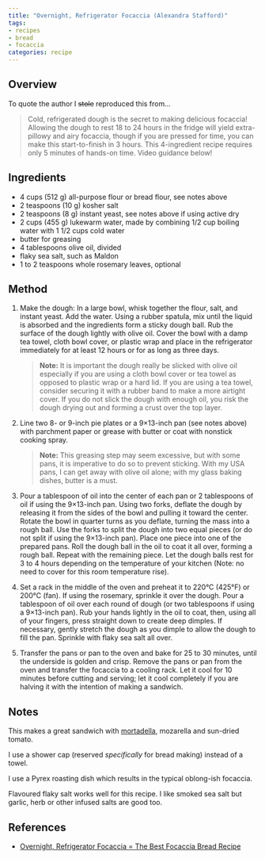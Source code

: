 ```yaml
---
title: "Overnight, Refrigerator Focaccia (Alexandra Stafford)"
tags:
- recipes
- bread
- focaccia
categories: recipe
---
```


## Overview
To quote the author I ~~stole~~ reproduced this from...

> Cold, refrigerated dough is the secret to making delicious focaccia! Allowing the dough to rest 18 to 24 hours in the fridge will yield extra-pillowy and airy focaccia, though if you are pressed for time, you can make this start-to-finish in 3 hours. This 4-ingredient recipe requires only 5 minutes of hands-on time. Video guidance below!


## Ingredients

- 4 cups (512 g) all-purpose flour or bread flour, see notes above
- 2 teaspoons (10 g) kosher salt
- 2 teaspoons (8 g) instant yeast, see notes above if using active dry
- 2 cups (455 g) lukewarm water, made by combining 1/2 cup boiling water with 1 1/2 cups cold water
- butter for greasing
- 4 tablespoons olive oil, divided
- flaky sea salt, such as Maldon
- 1 to 2 teaspoons whole rosemary leaves, optional

## Method

1. Make the dough: In a large bowl, whisk together the flour, salt, and instant yeast. Add the water. Using a rubber spatula, mix until the liquid is absorbed and the ingredients form a sticky dough ball. Rub the surface of the dough lightly with olive oil. Cover the bowl with a damp tea towel, cloth bowl cover, or plastic wrap and place in the refrigerator immediately for at least 12 hours or for as long as three days. 

    > **Note:** It is important the dough really be slicked with olive oil especially if you are using a cloth bowl cover or tea towel as opposed to plastic wrap or a hard lid. If you are using a tea towel, consider securing it with a rubber band to make a more airtight cover. If you do not slick the dough with enough oil, you risk the dough drying out and forming a crust over the top layer. 

2. Line two 8- or 9-inch pie plates or a 9×13-inch pan (see notes above) with parchment paper or grease with butter or coat with nonstick cooking spray. 

    > **Note:** This greasing step may seem excessive, but with some pans, it is imperative to do so to prevent sticking. With my USA pans, I can get away with olive oil alone; with my glass baking dishes, butter is a must.

3. Pour a tablespoon of oil into the center of each pan or 2 tablespoons of oil if using the 9×13-inch pan. Using two forks, deflate the dough by releasing it from the sides of the bowl and pulling it toward the center. Rotate the bowl in quarter turns as you deflate, turning the mass into a rough ball. Use the forks to split the dough into two equal pieces (or do not split if using the 9×13-inch pan). Place one piece into one of the prepared pans. Roll the dough ball in the oil to coat it all over, forming a rough ball. Repeat with the remaining piece. Let the dough balls rest for 3 to 4 hours depending on the temperature of your kitchen (Note: no need to cover for this room temperature rise).

4. Set a rack in the middle of the oven and preheat it to 220°C (425°F) or 200°C (fan). If using the rosemary, sprinkle it over the dough. Pour a tablespoon of oil over each round of dough (or two tablespoons if using a 9×13-inch pan).  Rub your hands lightly in the oil to coat, then, using all of your fingers, press straight down to create deep dimples. If necessary, gently stretch the dough as you dimple to allow the dough to fill the pan. Sprinkle with flaky sea salt all over.

5. Transfer the pans or pan to the oven and bake for 25 to 30 minutes, until the underside is golden and crisp. Remove the pans or pan from the oven and transfer the focaccia to a cooling rack. Let it cool for 10 minutes before cutting and serving; let it cool completely if you are halving it with the intention of making a sandwich.

## Notes
This makes a great sandwich with [mortadella](https://theartisanfoodcompany.com/product/mortadella-bologna-1kg/), mozarella and sun-dried tomato. 

I use a shower cap (reserved *specifically* for bread making) instead of a towel.

I use a Pyrex roasting dish which results in the typical oblong-ish focaccia.

Flavoured flaky salt works well for this recipe. I like smoked sea salt but garlic, herb or other infused salts are good too.

## References
- [Overnight, Refrigerator Focaccia = The Best Focaccia Bread Recipe](https://alexandracooks.com/2018/03/02/overnight-refrigerator-focaccia-best-focaccia/)